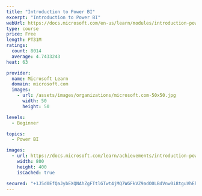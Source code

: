 ```yaml
---
title: "Introduction to Power BI"
excerpt: "Introduction to Power BI"
webUrl: https://docs.microsoft.com/en-us/learn/modules/introduction-power-bi/
type: course
price: Free
length: PT31M
ratings:
  count: 8014
  average: 4.7433243
heat: 63

provider:
  name: Microsoft Learn
  domain: microsoft.com
  images:
    - url: /assets/images/organizations/microsoft.com-50x50.jpg
      width: 50
      height: 50

levels:
  - Beginner

topics:
  - Power BI

images:
  - url: https://docs.microsoft.com/learn/achievements/introduction-power-bi-social.png
    width: 800
    height: 400
    isCached: true

secured: "+1J5d0EfQaJybEXQNAhZgFTtlGTwt4jMQ7WGFkVZ9adO0LBdVnw0i8tguVhEh4Y9dastJSmn9pS4KjDH9mjtG3wdtzgvmvreVanXxDFrCYOtmlaFMeozARSPyNCbWZ7yVvUqxDz474CMk6chZH7wv6T9yUSZh4ikqe8XO4tcy3xYtcWlkGTXzuTb1OCWpdcAJomfom4iUxszvS8FiAmO16FYGjQGtEk7LObiQysc9OPUL3jsw9Rdvknmzp205AiU+YDJXgclixsXYJWlRy1q3Zj4QcDRQfwNc2Jq+MkzDIDUxKiP+6nlgZOPIldRDgWc6wotUA08VBT44CygR0zx1wqPQDkZRC7gslIaHMqYgJrW3MkQNnwzh1aVnyxZbDDyTaeL5sSvBAdG1C/ZZ4WDUbibN7nfJ57tAsYDEF0cqrY=;L/MJb5MXhBQ1misE+u40jg=="
---
```


